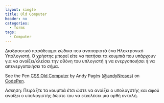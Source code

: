 ```yaml
---
layout: single
title: Old Computer
header: no
categories:
  - forms
tags:
  - Computer
---
```


Διαδραστικό παράδειγμα κώδικα που αναπαριστά ένα Ηλεκτρονικό Υπολογιστή. Ο χρήστης μπορεί είτε να πατήσει τα κουμπιά που υπάρχουν για να ανοίξει/κλείσει την οθόνη του υπλογιστή ή να ενεργοποιήσει ή να απενεργοποιήσει το σήμα.

<p data-height="350" data-theme-id="17517" data-slug-hash="OyJzZq" data-default-tab="result" data-user="Andy Pagès" class='codepen'>See the Pen <a href='https://codepen.io/andyNroses/pen/mEzzAq'>CSS Old Computer</a> by Andy Pagès (<a href='https://codepen.io/andyNroses/'>@andyNroses</a>) on <a href='http://codepen.io'>CodePen</a>.</p>
<script async src="//assets.codepen.io/assets/embed/ei.js"></script>

Ασκηση: Πειράξτε τα κουμπιά έτσι ώστε να ανοίξει ο υπολογστής και αφού ανοίξει ο υπολογιστής δώστε του να ετκελέσει μια ορθή εντολή. 
